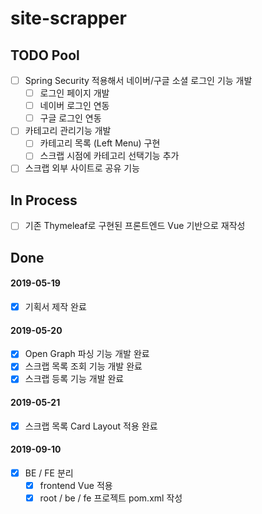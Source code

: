# site-scrapper

## TODO Pool
- [ ] Spring Security 적용해서 네이버/구글 소셜 로그인 기능 개발
  - [ ] 로그인 페이지 개발
  - [ ] 네이버 로그인 연동
  - [ ] 구글 로그인 연동
- [ ] 카테고리 관리기능 개발
  - [ ] 카테고리 목록 (Left Menu) 구현
  - [ ] 스크랩 시점에 카테고리 선택기능 추가  
- [ ] 스크랩 외부 사이트로 공유 기능

## In Process
- [ ] 기존 Thymeleaf로 구현된 프론트엔드 Vue 기반으로 재작성

## Done
#### 2019-05-19
- [x] 기획서 제작 완료

#### 2019-05-20
- [x] Open Graph 파싱 기능 개발 완료
- [x] 스크랩 목록 조회 기능 개발 완료
- [x] 스크랩 등록 기능 개발 완료

#### 2019-05-21
- [x] 스크랩 목록 Card Layout 적용 완료

#### 2019-09-10
- [x] BE / FE 분리
  - [x] frontend Vue 적용
  - [x] root / be / fe 프로젝트 pom.xml 작성
